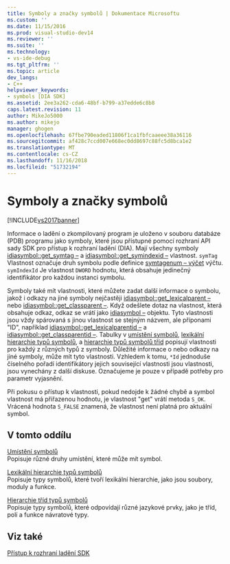 ```yaml
---
title: Symboly a značky symbolů | Dokumentace Microsoftu
ms.custom: ''
ms.date: 11/15/2016
ms.prod: visual-studio-dev14
ms.reviewer: ''
ms.suite: ''
ms.technology:
- vs-ide-debug
ms.tgt_pltfrm: ''
ms.topic: article
dev_langs:
- C++
helpviewer_keywords:
- symbols [DIA SDK]
ms.assetid: 2ee3a262-cda6-48bf-b799-a37edde6c8b8
caps.latest.revision: 11
author: MikeJo5000
ms.author: mikejo
manager: ghogen
ms.openlocfilehash: 67fbe790eaded11806f1ca1fbfcaaeee38a36116
ms.sourcegitcommit: af428c7ccd007e668ec0dd8697c88fc5d8bca1e2
ms.translationtype: MT
ms.contentlocale: cs-CZ
ms.lasthandoff: 11/16/2018
ms.locfileid: "51732194"
---
```

# <a name="symbols-and-symbol-tags"></a>Symboly a značky symbolů
[!INCLUDE[vs2017banner](../../includes/vs2017banner.md)]

Informace o ladění o zkompilovaný program je uloženo v souboru databáze (PDB) programu jako symboly, které jsou přístupné pomocí rozhraní API sady SDK pro přístup k rozhraní ladění (DIA). Mají všechny symboly [idiasymbol::get_symtag –](../../debugger/debug-interface-access/idiasymbol-get-symtag.md) a [idiasymbol::get_symindexid –](../../debugger/debug-interface-access/idiasymbol-get-symindexid.md) vlastnost. `symTag` Vlastnost označuje druh symbolu podle definice [symtagenum – výčet](../../debugger/debug-interface-access/symtagenum.md) výčtu. `symIndexId` Je vlastnost `DWORD` hodnotu, která obsahuje jedinečný identifikátor pro každou instanci symbolu.  
  
 Symboly také mít vlastnosti, které můžete zadat další informace o symbolu, jakož i odkazy na jiné symboly nejčastěji [idiasymbol::get_lexicalparent –](../../debugger/debug-interface-access/idiasymbol-get-lexicalparent.md) nebo [idiasymbol::get_classparent –](../../debugger/debug-interface-access/idiasymbol-get-classparent.md). Když odešlete dotaz na vlastnost, která obsahuje odkaz, odkaz se vrátí jako [idiasymbol –](../../debugger/debug-interface-access/idiasymbol.md) objektu. Tyto vlastnosti jsou vždy spárovaná s jinou vlastnost se stejným názvem, ale příponami "ID", například [idiasymbol::get_lexicalparentid –](../../debugger/debug-interface-access/idiasymbol-get-lexicalparentid.md) a [idiasymbol::get_classparentid –](../../debugger/debug-interface-access/idiasymbol-get-classparentid.md). Tabulky v [umístění symbolů](../../debugger/debug-interface-access/symbol-locations.md), [lexikální hierarchie typů symbolů](../../debugger/debug-interface-access/lexical-hierarchy-of-symbol-types.md), a [hierarchie typů symbolů tříd](../../debugger/debug-interface-access/class-hierarchy-of-symbol-types.md) popisují vlastnosti pro každý z různých typů z symboly. Důležité informace o nebo odkazy na jiné symboly, může mít tyto vlastnosti. Vzhledem k tomu, `*Id` jednoduše číselného pořadí identifikátory jejich související vlastnosti jsou vlastnosti, jsou vynechány z další diskuse. Označujeme je pouze v případě potřeby pro parametr vyjasnění.  
  
 Při pokusu o přístup k vlastnosti, pokud nedojde k žádné chybě a symbol vlastnost má přiřazenou hodnotu, je vlastnost "get" vrátí metoda `S_OK`. Vrácená hodnota `S_FALSE` znamená, že vlastnost není platná pro aktuální symbol.  
  
## <a name="in-this-section"></a>V tomto oddílu  
 [Umístění symbolů](../../debugger/debug-interface-access/symbol-locations.md)  
 Popisuje různé druhy umístění, které může mít symbol.  
  
 [Lexikální hierarchie typů symbolů](../../debugger/debug-interface-access/lexical-hierarchy-of-symbol-types.md)  
 Popisuje typy symbolů, které tvoří lexikální hierarchie, jako jsou soubory, moduly a funkce.  
  
 [Hierarchie tříd typů symbolů](../../debugger/debug-interface-access/class-hierarchy-of-symbol-types.md)  
 Popisuje typy symbolů, které odpovídají různé jazykové prvky, jako je tříd, polí a funkce návratové typy.  
  
## <a name="see-also"></a>Viz také  
 [Přístup k rozhraní ladění SDK](../../debugger/debug-interface-access/debug-interface-access-sdk.md)



